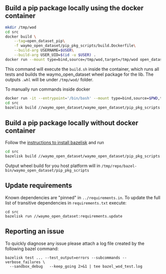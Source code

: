 ## Build a pip package locally using the docker container

```bash
mkdir /tmp/wod
cd src
docker build \
    --tag=open_dataset_pip\
    -f waymo_open_dataset/pip_pkg_scripts/build.Dockerfile\
    --build-arg USERNAME=$USER\
    --build-arg USER_UID=$(id -u $USER) .
docker run --mount type=bind,source=/tmp/wod,target=/tmp/wod open_dataset_pip
```

This command will execute the `build.sh` inside the container, which runs all
tests and builds the waymo_open_dataset wheel package for the lib. The outputs
 `.whl` will be under `/tmp/wod/` folder.

To manually run commands inside docker

```bash
docker run -it --entrypoint='/bin/bash' --mount type=bind,source=$PWD,target=/tmp/repo  open_dataset_pip
cd src
bazelisk build //waymo_open_dataset/waymo_open_dataset/pip_pkg_scripts:wheel_manylinux
```


## Build a pip package locally without docker container

Follow the
[instructions to install bazelisk](https://bazel.build/install/bazelisk) and run

```bash
cd src
bazelisk build //waymo_open_dataset/waymo_open_dataset/pip_pkg_scripts:wheel
```

Output wheel build for you host platform will in
`/tmp/repo/bazel-bin/waymo_open_dataset/pip_pkg_scripts`

## Update requirements

Known dependencies are "pinned" in `../requirements.in`. To update the full list
of transitive dependencies in `requirements.txt` execute:

```
cd src
bazelisk run //waymo_open_dataset:requirements.update
```

## Reporting an issue

To quickly diagnose any issue please attach a log file created by the
following bazel command:

```
bazelisk test ... --test_output=errors --subcommands --verbose_failures \
  --sandbox_debug   --keep_going 2>&1 | tee bazel_wod_test.log
```


